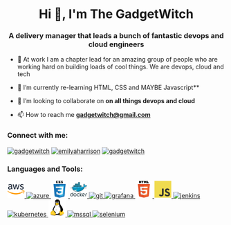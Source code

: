 <h1 align="center">Hi 👋, I'm The GadgetWitch</h1>
<h3 align="center">A delivery manager that leads a bunch of fantastic devops and cloud engineers</h3>

- 🔭 At work I am a chapter lead for an amazing group of people who are working hard on building loads of cool things. We are devops, cloud and tech

- 🌱 I’m currently re-learning HTML, CSS and MAYBE Javascript**

- 👯 I’m looking to collaborate on **on all things devops and cloud**

- 📫 How to reach me **gadgetwitch@gmail.com**

<h3 align="left">Connect with me:</h3>
<p align="left">
<a href="https://twitter.com/gadgetwitch" target="blank"><img align="center" src="https://cdn.jsdelivr.net/npm/simple-icons@3.0.1/icons/twitter.svg" alt="gadgetwitch" height="30" width="40" /></a>
<a href="https://linkedin.com/in/emilyaharrison" target="blank"><img align="center" src="https://cdn.jsdelivr.net/npm/simple-icons@3.0.1/icons/linkedin.svg" alt="emilyaharrison" height="30" width="40" /></a>
<a href="https://instagram.com/gadgetwitch" target="blank"><img align="center" src="https://cdn.jsdelivr.net/npm/simple-icons@3.0.1/icons/instagram.svg" alt="gadgetwitch" height="30" width="40" /></a>
</p>

<h3 align="left">Languages and Tools:</h3>
<p align="left"> <a href="https://aws.amazon.com" target="_blank"> <img src="https://raw.githubusercontent.com/devicons/devicon/master/icons/amazonwebservices/amazonwebservices-original-wordmark.svg" alt="aws" width="40" height="40"/> </a> <a href="https://azure.microsoft.com/en-in/" target="_blank"> <img src="https://www.vectorlogo.zone/logos/microsoft_azure/microsoft_azure-icon.svg" alt="azure" width="40" height="40"/> </a> <a href="https://www.w3schools.com/css/" target="_blank"> <img src="https://raw.githubusercontent.com/devicons/devicon/master/icons/css3/css3-original-wordmark.svg" alt="css3" width="40" height="40"/> </a> <a href="https://www.docker.com/" target="_blank"> <img src="https://raw.githubusercontent.com/devicons/devicon/master/icons/docker/docker-original-wordmark.svg" alt="docker" width="40" height="40"/> </a> <a href="https://git-scm.com/" target="_blank"> <img src="https://www.vectorlogo.zone/logos/git-scm/git-scm-icon.svg" alt="git" width="40" height="40"/> </a> <a href="https://grafana.com" target="_blank"> <img src="https://www.vectorlogo.zone/logos/grafana/grafana-icon.svg" alt="grafana" width="40" height="40"/> </a> <a href="https://www.w3.org/html/" target="_blank"> <img src="https://raw.githubusercontent.com/devicons/devicon/master/icons/html5/html5-original-wordmark.svg" alt="html5" width="40" height="40"/> </a> <a href="https://developer.mozilla.org/en-US/docs/Web/JavaScript" target="_blank"> <img src="https://raw.githubusercontent.com/devicons/devicon/master/icons/javascript/javascript-original.svg" alt="javascript" width="40" height="40"/> </a> <a href="https://www.jenkins.io" target="_blank"> <img src="https://www.vectorlogo.zone/logos/jenkins/jenkins-icon.svg" alt="jenkins" width="40" height="40"/> </a> <a href="https://kubernetes.io" target="_blank"> <img src="https://www.vectorlogo.zone/logos/kubernetes/kubernetes-icon.svg" alt="kubernetes" width="40" height="40"/> </a> <a href="https://www.linux.org/" target="_blank"> <img src="https://raw.githubusercontent.com/devicons/devicon/master/icons/linux/linux-original.svg" alt="linux" width="40" height="40"/> </a> <a href="https://www.microsoft.com/en-us/sql-server" target="_blank"> <img src="https://cdn.worldvectorlogo.com/logos/microsoft-sql-server.svg" alt="mssql" width="40" height="40"/> </a> <a href="https://www.selenium.dev" target="_blank"> <img src="https://raw.githubusercontent.com/detain/svg-logos/780f25886640cef088af994181646db2f6b1a3f8/svg/selenium-logo.svg" alt="selenium" width="40" height="40"/> </a> </p>
